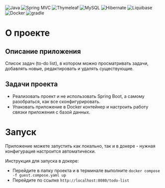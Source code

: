 ![Java](https://img.shields.io/badge/Java-f8981d?style=for-the-badge&logo=openjdk&logoColor=black)
![Spring MVC](https://img.shields.io/badge/Spring%20MVC-6DB33F?style=for-the-badge&logo=spring&logoColor=white)
![Thymeleaf](https://img.shields.io/badge/thymeleaf-005F0F?style=for-the-badge&logo=thymeleaf&logoColor=white)
![MySQL](https://img.shields.io/badge/mysql-4479A1?style=for-the-badge&logo=mysql&logoColor=white)
![Hibernate](https://img.shields.io/badge/Hibernate-59666C?style=for-the-badge&logo=hibernate&logoColor=bbae79)
![Liquibase](https://img.shields.io/badge/liquibase-2962FF.svg?style=for-the-badge&logo=liquibase&logoColor=white)
![Docker](https://img.shields.io/badge/docker-2496ed.svg?style=for-the-badge&logo=docker&logoColor=white)
![gradle](https://img.shields.io/badge/gradle-02303A?style=for-the-badge&logo=gradle&logoColor=white)

# О проекте

## Описание приложения

Список задач (to-do list), в котором можно просматривать задачи, добавлять новые, редактировать и удалять существующие.

## Задачи проекта

- Реализовать проект и не использовать Spring Boot, а самому разобраться, как все сконфигурировать.
- Упаковать приложение в Docker контейнер и настроить работу связки приложения с базой данных.

# Запуск

Приложение можете запустить как локально, так и в докере - нужная конфигурация настроится автоматически.

Инструкция для запуска в докере:

- Перейдите в папку проекта и в терминале выполните `docker compose -f guest.compose.yaml up`
- Перейдите по ссылке `http://localhost:8080/todo-list`
